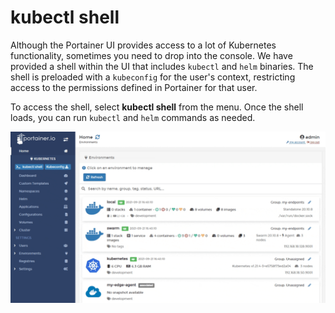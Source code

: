 # kubectl shell

Although the Portainer UI provides access to a lot of Kubernetes functionality, sometimes you need to drop into the console. We have provided a shell within the UI that includes `kubectl` and `helm` binaries. The shell is preloaded with a `kubeconfig` for the user's context, restricting access to the permissions defined in Portainer for that user.

To access the shell, select **kubectl shell** from the menu. Once the shell loads, you can run `kubectl` and `helm` commands as needed.

![](../../.gitbook/assets/2.9-kubectl-1.gif)

